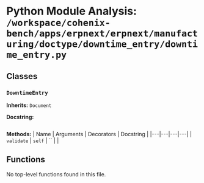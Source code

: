 # Python Module Analysis: `/workspace/cohenix-bench/apps/erpnext/erpnext/manufacturing/doctype/downtime_entry/downtime_entry.py`

## Classes

### `DowntimeEntry`
**Inherits:** `Document`


**Docstring:**
```

```

**Methods:**
| Name | Arguments | Decorators | Docstring |
|---|---|---|---|
| `validate` | `self` | `` |  |





## Functions

No top-level functions found in this file.
